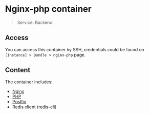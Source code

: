 # Nginx-php container
 
> Service: Backend

## Access

You can access this container by SSH, credentials could be found on `[Instance] > Bundle > nginx-php` page.

## Content

The container includes:

* [Nginx](nginx.md)
* [PHP](php.md)
* [Postfix](postfix.md)
* Redis client (redis-cli)
